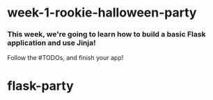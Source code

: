 # week-1-rookie-halloween-party

### This week, we're going to learn how to build a basic Flask application and use Jinja!

Follow the #TODOs, and finish your app!
# flask-party

